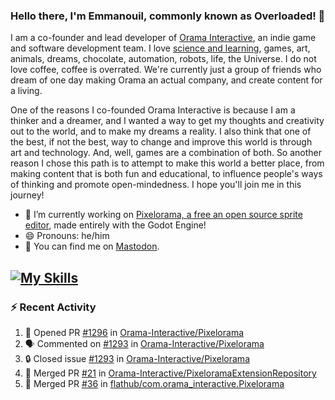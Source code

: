 ### Hello there, I'm Emmanouil, commonly known as Overloaded! 👋
I am a co-founder and lead developer of [Orama Interactive](https://www.oramainteractive.com/), an indie game and software development team. I love [science and learning](https://github.com/OverloadedOrama/KnowledgeBase), games, art, animals, dreams, chocolate, automation, robots, life, the Universe. I do not love coffee, coffee is overrated. We're currently just a group of friends who dream of one day making Orama an actual company, and create content for a living.

One of the reasons I co-founded Orama Interactive is because I am a thinker and a dreamer, and I wanted a way to get my thoughts and creativity out to the world, and to make my dreams a reality. I also think that one of the best, if not the best, way to change and improve this world is through art and technology. And, well, games are a combination of both. So another reason I chose this path is to attempt to make this world a better place, from making content that is both fun and educational, to influence people's ways of thinking and promote open-mindedness. I hope you'll join me in this journey!

- 🔭 I’m currently working on [Pixelorama, a free an open source sprite editor](https://github.com/Orama-Interactive/Pixelorama), made entirely with the Godot Engine!
- 😄 Pronouns: he/him
- 🐘 You can find me on <a rel="me" href="https://mastodon.social/@Overloaded">Mastodon</a>.

[![My Skills](https://skillicons.dev/icons?i=godot,py,cpp,cs,git,linux,html)](https://skillicons.dev)
---

### :zap: Recent Activity

<!--START_SECTION:activity-->
1. 💪 Opened PR [#1296](https://github.com/Orama-Interactive/Pixelorama/pull/1296) in [Orama-Interactive/Pixelorama](https://github.com/Orama-Interactive/Pixelorama)
2. 🗣 Commented on [#1293](https://github.com/Orama-Interactive/Pixelorama/issues/1293#issuecomment-3019077595) in [Orama-Interactive/Pixelorama](https://github.com/Orama-Interactive/Pixelorama)
3. 🔒 Closed issue [#1293](https://github.com/Orama-Interactive/Pixelorama/issues/1293) in [Orama-Interactive/Pixelorama](https://github.com/Orama-Interactive/Pixelorama)
4. 🎉 Merged PR [#21](https://github.com/Orama-Interactive/PixeloramaExtensionRepository/pull/21) in [Orama-Interactive/PixeloramaExtensionRepository](https://github.com/Orama-Interactive/PixeloramaExtensionRepository)
5. 🎉 Merged PR [#36](https://github.com/flathub/com.orama_interactive.Pixelorama/pull/36) in [flathub/com.orama_interactive.Pixelorama](https://github.com/flathub/com.orama_interactive.Pixelorama)
<!--END_SECTION:activity-->

<!--
**OverloadedOrama/OverloadedOrama** is a ✨ _special_ ✨ repository because its `README.md` (this file) appears on your GitHub profile.

Here are some ideas to get you started:

- 👯 I’m looking to collaborate on ...
- 🤔 I’m looking for help with ...
- 💬 Ask me about ...
- 📫 How to reach me: ...
- ⚡ Fun fact: ...
-->
